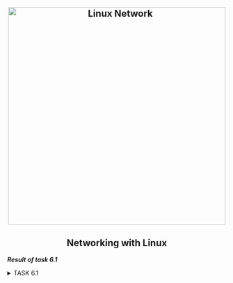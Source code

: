 <h2 align="center"> 
  <img alt="Linux Network" src="https://habrastorage.org/r/w780/getpro/habr/post_images/99e/aec/618/99eaec6188909b7d374462942df1baa7.jpg" width="500"> 
</h2>
<h2 align="center"> Networking with Linux </h2>

***Result of task 6.1*** <br>

<details><summary>TASK 6.1</summary><br>
1. Create virtual machines connection according to figure 1:<br> 

 <img alt="" src="https://github.com/zinchenko-ihor/DevOps_online_Kyiv_2021Q4/blob/master/m6/Task6.1/figure_1.png"><br>
 
2. VM2 has one interface (internal), VM1 has 2 interfaces (NAT and internal). Configure all network interfaces in order to make VM2 has an access to the Internet 
(iptables, forward, masquerade).<br>

Two network interfaces are created on the VM1 virtual machine. One is connected via NAT, the second is for the internal network (intnet).<br>
The second virtual machine has one network interface only inside the network (intnet). VM1 acts as a default gateway for VM2.<br>

<img alt="" src="https://github.com/zinchenko-ihor/DevOps_online_Kyiv_2021Q4/blob/master/m6/Task6.1/net_1_VM1.png"><br>
<img alt="" src="https://github.com/zinchenko-ihor/DevOps_online_Kyiv_2021Q4/blob/master/m6/Task6.1/net_2_VM2.png"><br>
<img alt="" src="https://github.com/zinchenko-ihor/DevOps_online_Kyiv_2021Q4/blob/master/m6/Task6.1/net_1_VM2.png"><br>

  2.1 Configure interface enp0s8 on VM1:
```
  sudo ip addr add 192.168.1.1/255.255.255.0 broadcast 192.168.1.255 dev enp0s8
  sudo ip link set enp0s8 up
```
  <img alt="" src="https://github.com/zinchenko-ihor/DevOps_online_Kyiv_2021Q4/blob/master/m6/Task6.1/interface_8_VM1.png"><br>
  
  2.2 Configure interface enp0s3 on VM2:
```
  sudo ip addr add 192.168.1.5/255.255.255.0 broadcast 192.168.1.255 dev enp0s3
  sudo ip link set enp0s8 up
  sudo ip route add default 192.168.1.1 via enp0s3
  sudo nano /etc/resolv.conf
    nameserver 8.8.8.8
    nameserver 4.4.4.4
```
  <img alt="" src="https://github.com/zinchenko-ihor/DevOps_online_Kyiv_2021Q4/blob/master/m6/Task6.1/add_dns_VM2.png"><br>
  
  2.3 Enable forwarding on VM1:
  We have to change value 0 on 1 in the file ip_forward
```
  sudo nano /proc/sys/net/ipv4/ip_forward
```
  <img alt="" src="https://github.com/zinchenko-ihor/DevOps_online_Kyiv_2021Q4/blob/master/m6/Task6.1/ip_forward_set1_VM1.png"><br>
  
  2.4 We have to add IPTABLES rules for forward SSH traffic to host VM2 and MASQUERADE traffic from VM2:
In the iptables filter, all packets are divided into three similar chains:<br>
- input - processes incoming packets and connections (-i);
- forward - this chain is used for forward connections;
- output - This chain is used for outgoing packets and connections (-o).<br>
  
Rules form a chain, so input, output and forward are called chains, or rule chains. There can be several actions: <br>
  - ACCEPT - allow the packet to pass further along the chain of rules;
  - DROP - remove a package;
  - REJECT - reject the packet, a message will be sent to the sender that the packet was rejected;
  - LOG - write a record about the package to the log file;
  - QUEUE - send a package to a custom application. <br>
  
In addition to those listed above, there are two additional chains of rules:
  - prerouting - the packet enters this chain before being processed by iptables, the system does not yet know where it will be sent to, to input, output or forward;
  - postrouting - all passing packets that have already passed the forward chain go here.
  
```
  sudo iptables -t nat -A POSTROUTING -o enp0s3 -j MASQUERADE
  sudo iptables -t nat -A PREROUTING -i enp0s3 -p tcp --dport 223 -j DNAT --to-destination 192.168.1.5:22
  sudo iptables -A FORWARD -i enp0s3 -o enp0s8 -m state --state RELATED,ESTABLISHED -j ACCEPT
  sudo iptables -A FORWARD -i enp0s8 -o enp0s3 -j ACCEPT
 ```
  
  It remains to consider the main actions that iptables allows you to perform:<br>
```
  -A - add a rule to the chain;
  -C - check all the rules;
  -D - remove the rule;
  -I - insert a rule with the required number;
  -L - display all rules in the current chain;
  -S - display all rules;
  -F - clear all rules;
  -N - create a chain;
  -X - delete the chain;
  -P - set the default action.
```
  
  Additional options for rules:<br>
```
  -p - specify the protocol, one of tcp, udp, udplite, icmp, icmpv6, esp, ah, sctp, mh;
  -s - specify the ip address of the device sending the packet;
  -d - specify the recipient's ip address;
  -i - input network interface;
  -o - outgoing network interface;
  -j - select an action if the rule matches.
```
  <img alt="" src="https://github.com/zinchenko-ihor/DevOps_online_Kyiv_2021Q4/blob/master/m6/Task6.1/iptables_VM2.png"><br>
  
3. Check the route from VM2 to Host.<br>
To check the route to host, use the "traceroute" utility. The traceroute linux command uses UDP packets. She sends a packet with TTL = 1 and looks at the address of the responding node, then TTL = 2, TTL = 3 and so on until it reaches the goal. Three packets are sent each time and the transit time is measured for each of them. The packet is sent to a random port, which is most likely not busy. When the traceroute utility receives a message from the target host that the port is not available, the trace is complete. <br>
```
  traceroute 4.4.4.4
```
  <img alt="" src="https://github.com/zinchenko-ihor/DevOps_online_Kyiv_2021Q4/blob/master/m6/Task6.1/traceroute_VM2.png"><br>
  
4. Check the access to the Internet. <br>
You can quickly find out if your computer has the Internet using the ping utility.The ping utility is a very simple network diagnostic tool. It allows you to check whether the remote host is available or not and that's it. To do this, the utility checks if the host can respond to network requests using the ICMP protocol. <br>
```
  ping 8.8.8.8
```
  <img alt="" src="https://github.com/zinchenko-ihor/DevOps_online_Kyiv_2021Q4/blob/master/m6/Task6.1/ping_8.8.8.8_VM2.png"><br>
  
5. Determine, which resource has an IP address 8.8.8.8. <br>
To determine which resource has an IP address of 8.8.8.8, you can use the "whois" utility. <br>
  A Whois search will tell you a lot of information about who owns an Internet domain. On Linux, you can run whois lookup from the command line.A whois system is a list of records that contain information about both domain owners and the owners themselves.<br>
```
  sudo apt install whois
  whois 8.8.8.8
```
  <img alt="" src="https://github.com/zinchenko-ihor/DevOps_online_Kyiv_2021Q4/blob/master/m6/Task6.1/whois_VM2.png"><br>
  <img alt="" src="https://github.com/zinchenko-ihor/DevOps_online_Kyiv_2021Q4/blob/master/m6/Task6.1/whois_google.png"><br>
  
6. Determine, which IP address belongs to resource epam.com. <br>
To determine which IP address belongs to the epam.com resource. you can use dig or nslookup utility. <br>
  The dig (domain information groper) command is a multifunctional tool for polling DNS servers. It allows you to get more information about a specific domain, in order, for example, to find out the IP addresses it uses. Network administrators can find this tool useful for troubleshooting DNS problems.<br>
  Sometimes it may be necessary to check the DNS functionality, see how fast the server is working, see the IP address and the speed at which it is obtained for a specific domain. The nslookup utility is used for this. With it, you can not only get the IP address by domain, but also perform the reverse conversion, as well as check all the necessary DNS records are installed. <br>
```
  dig epam.com
  nslookup epam.com
```
  <img alt="" src="https://github.com/zinchenko-ihor/DevOps_online_Kyiv_2021Q4/blob/master/m6/Task6.1/nslookup_dig_epam.png"><br>
  
7. Determine the default gateway for your HOST and display routing table.<br>
  To define the default gateway for your HOST and display the routing table, you need to use the following commands:
```
  ip route                  - display info about default gatewey
  ip route | grep default   - display info only default gateway
  
  route  - display routing table
  routel - display extended routing table
```
  <img alt="" src="https://github.com/zinchenko-ihor/DevOps_online_Kyiv_2021Q4/blob/master/m6/Task6.1/defgtw_VM1_and_route.png"><br>
  <img alt="" src="https://github.com/zinchenko-ihor/DevOps_online_Kyiv_2021Q4/blob/master/m6/Task6.1/defaultgtw_VM2_and_route.png"><br>
  
8. Trace the route to google.com. <br>
  To check the route to host google.com, use the "traceroute" utility.
```
  traceroute google.com
```
  <img alt="" src="https://github.com/zinchenko-ihor/DevOps_online_Kyiv_2021Q4/blob/master/m6/Task6.1/tracert_google.png"><br>

</details>
